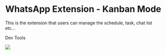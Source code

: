 <h1 align="center"> WhatsApp Extension - Kanban Mode </h1>

<p>This is the extension that users can manage the schedule, task, chat list etc...</p>

<p>Dev Tools</p>

<p align="left">
  <a href="https://skillicons.dev">
    <img src="https://skillicons.dev/icons?i=ts,js,tailwind,materialui" />
  </a>
</p>

